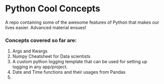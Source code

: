 # Python Cool Concepts
A repo containing some of the awesome features of Python that makes our lives easier. Advanced material ensues!

### Concepts covered so far are:
1. Args and Kwargs
2. Numpy Cheatsheet for Data scientists
3. A custom python logging template that can be used for setting up logging in any app/project.
4. Date and Time functions and their usages from Pandas
5. 
